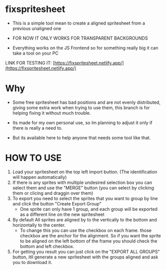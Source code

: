 # fixspritesheet

- This is a simple tool mean to create a aligned spritesheet from a previous unaligned one

- FOR NOW IT ONLY WORKS FOR TRANSPARENT BACKGROUNDS
- Everything works on the JS Frontend so for something really big it can take a tool on your PC

LINK FOR TESTING IT: [https://fixspritesheet.netlify.app/](https://fixspritesheet.netlify.app/)

# Why 

- Some free spritesheet has bad positions and are not evenly distributed, giving some extra work 
when trying to use them, this branch is for helping fixing it without much trouble.

- Its made for my own personal use, so Im planning to adjust it only if there is really a need to.

- But its available here to help anyone that needs some tool like that.

# HOW TO USE

1. Load your spritesheet on the top left import button. (The identification will happen automatically)
2. If there is any sprites with multiple undesired selection box you can select them and use the "MERGE" button (you can select by clicking them or clicing and draggin over them)
3. To export you need to select the sprites that you want to group by line and click the button "Create Export Group"
    - One sprite can only have 1 group, and each group will be exported as a different line on the new spritesheet
4. By default All sprites are aligned by to the vertically to the bottom and horizontally to the center. 
    - To change this you can use the checkbox on each frame. those checkbox are the anchor for the alignment. So if you want the sprite to be aligned
    on the left bottom of the frame you should check the bottom and left checkbox. 
5.  For getting you result you can just click on the "EXPORT ALL GROUPS" button, itll generate a new spritesheet with the groups aligned and ask you
to download it.
